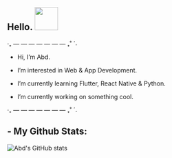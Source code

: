  ## Hello. <a href="https://www.arstiae.com/"><img src="https://distok.top/stickers/754103543786504244/754108890559283200.gif" width="54px"></a> 
‧₊ — — — — — — — ₊˚ ˊ˗
- Hi, I’m Abd.

- I’m interested in Web & App Development.
 
- I’m currently learning Flutter, React Native & Python.

- I’m currently working on something cool.

‧₊ — — — — — — — ₊˚ ˊ˗

## - My Github Stats:

![Abd's GitHub stats](https://github-readme-stats.vercel.app/api?username=abd-ar)
